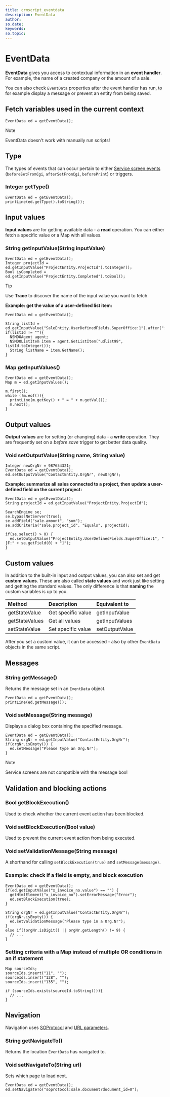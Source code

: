 ```yaml
---
title: crmscript_eventdata
description: EventData
author:
so.date:
keywords:
so.topic:
---
```


# EventData

**EventData** gives you access to contextual information in an **event handler**. For example, the name of a created company or the amount of a sale.

You can also check `EventData` properties after the event handler has run, to for example display a message or prevent an entity from being saved.

## Fetch variables used in the current context

```crmscript
EventData ed = getEventData();
```

> [!NOTE]
> EventData doesn't work with manually run scripts!

## Type

The types of events that can occur pertain to either [Service screen events][1] (`beforeSetFromCgi`, `afterSetFromCgi`, `beforePrint`) or triggers.

### Integer getType()

```crmscript
EventData ed = getEventData();
printLine(ed.getType().toString());
```

## Input values

**Input values** are for getting available data - a **read** operation. You can either fetch a specific value or a Map with all values.

### String getInputValue(String inputValue)

```crmscript
EventData ed = getEventData();
Integer projectId = ed.getInputValue("ProjectEntity.ProjectId").toInteger();
Bool isCompleted = ed.getInputValue("ProjectEntity.Completed").toBool();
```

> [!TIP]
> Use **Trace** to discover the name of the input value you want to fetch.

**Example: get the value of a user-defined list item:**

```crmscript
EventData ed = getEventData();

String listId = ed.getInputValue("SaleEntity.UserDefinedFields.SuperOffice:1").after(":").before("]");
if(listId != ""){
  NSMDOAgent agent;
  NSMDOListItem item = agent.GetListItem("udlist99", listId.toInteger());
  String listName = item.GetName();
}
```

### Map getInputValues()

```crmscript
EventData ed = getEventData();
Map m = ed.getInputValues();

m.first();
while (!m.eof()){
  printLine(m.getKey() + " = " + m.getVal());
  m.next();
}
```

## Output values

**Output values** are for setting (or changing) data - a **write** operation. They are frequently set on a  *before save* trigger to get better data quality.

### Void setOutputValue(String name, String value)

```crmscript
Integer newOrgNr = 987654321;
EventData ed = getEventData();
ed.setOutputValue("ContactEntity.OrgNr", newOrgNr);
```

**Example: summarize all sales connected to a project, then update a user-defined field on the current project:**

```crmscript
EventData ed = getEventData();
String projectId = ed.getInputValue("ProjectEntity.ProjectId");

SearchEngine se;
se.bypassNetServer(true);
se.addField("sale.amount", "sum");
se.addCriteria("sale.project_id", "Equals", projectId);

if(se.select() > 0) {
  ed.setOutputValue("ProjectEntity.UserDefinedFields.SuperOffice:1", "[F:" + se.getField(0) + "]");
}
```

## Custom values

In addition to the built-in input and output values, you can also set and get **custom values**. These are also called **state values** and work just like setting and getting the standard values. The only difference is that **naming** the custom variables is up to you.

| Method         | Description        | Equivalent to  |
|:---------------|:-------------------|:---------------|
| getStateValue  | Get specific value | getInputValue  |
| getStateValues | Get all values     | getInputValues |
| setStateValue  | Set specific value | setOutputValue |

After you set a custom value, it can be accessed - also by other `EventData` objects in the same script.

## Messages

### String getMessage()

Returns the message set in an `EventData` object.

```crmscript
EventData ed = getEventData();
printLine(ed.getMessage());
```

### Void setMessage(String message)

Displays a dialog box containing the specified message.

```crmscript
EventData ed = getEventData();
String orgNr = ed.getInputValue("ContactEntity.OrgNr");
if(orgNr.isEmpty()) {
  ed.setMessage("Please type an Org.Nr");
}
```

> [!NOTE]
> Service screens are not compatible with the message box!

## Validation and blocking actions

### Bool getBlockExecution()

Used to check whether the current event action has been blocked.

### Void setBlockExecution(Bool value)

Used to prevent the current event action from being executed.

### Void setValidationMessage(String message)

A shorthand for calling `setBlockExecution(true)` and `setMessage(message)`.

### Example: check if a field is empty, and block execution

```crmscript
EventData ed = getEventData();
if(ed.getInputValue("x_invoice_no.value") == "") {
  getHtmlElement("x_invoice_no").setErrorMessage("Error");
  ed.setBlockExecution(true);
}

String orgNr = ed.getInputValue("ContactEntity.OrgNr");
if(orgNr.isEmpty()) {
  ed.setValidationMessage("Please type in a Org.Nr");
}
else if(!orgNr.isDigit() || orgNr.getLength() != 9) {
  // ...
}
```

### Setting criteria with a Map instead of multiple OR conditions in an if statement

```crmscript
Map sourceIds;
sourceIds.insert("11", "");
sourceIds.insert("128", "");
sourceIds.insert("135", "");

if (sourceIds.exists(sourceId.toString())){
  // ...
}
```

## Navigation

Navigation uses [SOProtocol][2] and [URL parameters][3].

### String getNavigateTo()

Returns the location `EventData` has navigated to.

### Void setNavigateTo(String url)

Sets which page to load next.

```crmscript
EventData ed = getEventData();
ed.setNavigateTo("soprotocol:sale.document?document_id=0");
```

<!-- Referenced links -->
[1]: screen-events.md
[2]: soprotocol/index.md
[3]: url-parameters.md
